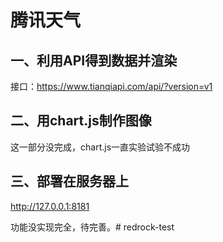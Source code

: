 # 腾讯天气

## 一、利用API得到数据并渲染

接口：https://www.tianqiapi.com/api/?version=v1



## 二、用chart.js制作图像

这一部分没完成，chart.js一直实验试验不成功

## 三、部署在服务器上

http://127.0.0.1:8181



功能没实现完全，待完善。# redrock-test
